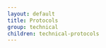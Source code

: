 ```yaml
---
layout: default
title: Protocols
group: technical
children: technical-protocols
---
```

[//]: # (Reviewed at d0d6c2fedefb642744a24b4b0a6d8d7ad11532f6)
